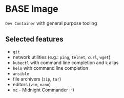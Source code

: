 # BASE Image

`Dev Container` with general purpose tooling

## Selected features

* `git`
* network utilities (e.g.: `ping`, `telnet`, `curl`, `wget`)
* `kubectl` with command line completion and `k` alias
* `helm` with command line completion
* `ansible`
* file archivers (`zip`, `tar`)
* editors (`vim`, `nano`)
* `mc` - Midnight Commander :-)